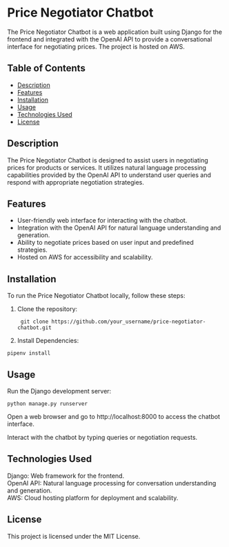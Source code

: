 # Price Negotiator Chatbot

The Price Negotiator Chatbot is a web application built using Django for the frontend and integrated with the OpenAI API to provide a conversational interface for negotiating prices. The project is hosted on AWS.

## Table of Contents

- [Description](#description)
- [Features](#features)
- [Installation](#installation)
- [Usage](#usage)
- [Technologies Used](#technologies-used)
- [License](#license)

## Description

The Price Negotiator Chatbot is designed to assist users in negotiating prices for products or services. It utilizes natural language processing capabilities provided by the OpenAI API to understand user queries and respond with appropriate negotiation strategies.

## Features

- User-friendly web interface for interacting with the chatbot.
- Integration with the OpenAI API for natural language understanding and generation.
- Ability to negotiate prices based on user input and predefined strategies.
- Hosted on AWS for accessibility and scalability.

## Installation

To run the Price Negotiator Chatbot locally, follow these steps:

1. Clone the repository:

   ```
    git clone https://github.com/your_username/price-negotiator-chatbot.git

2. Install Dependencies:
```
pipenv install
```

## Usage
Run the Django development server:

```
python manage.py runserver
```
Open a web browser and go to http://localhost:8000 to access the chatbot interface.

Interact with the chatbot by typing queries or negotiation requests.

## Technologies Used
Django: Web framework for the frontend.  
OpenAI API: Natural language processing for conversation understanding and generation.  
AWS: Cloud hosting platform for deployment and scalability.  

## License
This project is licensed under the MIT License.
